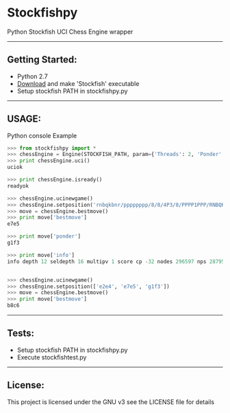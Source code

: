 # Stockfishpy

Python Stockfish UCI Chess Engine wrapper



---------
## Getting Started:
* Python 2.7
* [Download](http://www.stockfishchess.com/) and make 'Stockfish' executable
* Setup stockfish PATH in stockfishpy.py


------
## USAGE:

Python console Example
```python
>>> from stockfishpy import *
>>> chessEngine = Engine(STOCKFISH_PATH, param={'Threads': 2, 'Ponder': 'true'})
>>> print chessEngine.uci()
uciok

>>> print chessEngine.isready()
readyok

>>> chessEngine.ucinewgame()
>>> chessEngine.setposition('rnbqkbnr/pppppppp/8/8/4P3/8/PPPP1PPP/RNBQKBNR b KQkq e3 0 1')
>>> move = chessEngine.bestmove()
>>> print move['bestmove']
e7e5

>>> print move['ponder']
g1f3

>>> print move['info']
info depth 12 seldepth 16 multipv 1 score cp -32 nodes 296597 nps 2879582 tbhits 0 time 103 pv e7e5 g1f3 b8c6 f1b5 g8f6 d2d3 f8c5 e1g1 e8g8 b5c6 d7c6 f3e5 d8e7


>>> chessEngine.ucinewgame()
>>> chessEngine.setposition(['e2e4', 'e7e5', 'g1f3'])
>>> move = chessEngine.bestmove()
>>> print move['bestmove']
b8c6

```


-----
## Tests:

* Setup stockfish PATH in stockfishpy.py
* Execute stockfishtest.py


---------
## License:
This project is licensed under the GNU v3 see the LICENSE file for details